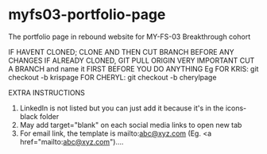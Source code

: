 # myfs03-portfolio-page
The portfolio page in rebound website for MY-FS-03 Breakthrough cohort

IF HAVENT CLONED; CLONE AND THEN CUT BRANCH BEFORE ANY CHANGES
IF ALREADY CLONED, GIT PULL ORIGIN 
VERY IMPORTANT CUT A BRANCH and name it  FIRST BEFORE YOU DO ANYTHING
Eg FOR KRIS: git checkout -b krispage
FOR CHERYL: git checkout -b cherylpage

EXTRA INSTRUCTIONS
1. LinkedIn is not listed but you can just add it because it's in the icons-black folder
2.  May add target="blank" on each social media links to open new tab
3. For email link, the template is mailto:abc@xyz.com (Eg. <a href="mailto:abc@xyz.com").... 
